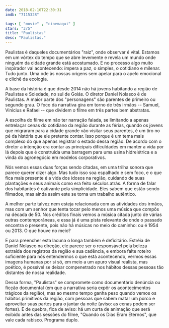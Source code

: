 ```yaml
---
date: 2018-02-10T22:30:31
imdb: "7115328"

tags: [ "movie" , "cinemaqui" ]
stars: "3/5"
title: "Paulistas"
desc: "Paulistas."
---
```

Paulistas é daqueles documentários "raiz", onde observar é vital. Estamos em um vórtex do tempo que se abre levemente e revela um mundo onde ninguém da cidade grande está acostumado. E no processo algo muito inspirador vai acontecendo: impera a paz, o simples, o cotidiano e milenar. Tudo junto. Uma ode às nossas origens sem apelar para o apelo emocional e clichê da ecologia.

A base da história é que desde 2014 não há jovens habitando a região de Paulistas e Soledade, no sul de Goiás. O diretor Daniel Nolasco é de Paulistas. A maior parte dos "personagens" são parentes de primeiro ou segundo grau. O foco da narrativa gira em torno de três irmãos -- Samuel, Vinícius e Rafael -- que dividem o filme em três partes bem abstratas.

A escolha do filme em não ter narração falada, se limitando a apenas entrelaçar cenas do cotidiano da região durante as férias, quando os jovens que migraram para a cidade grande vão visitar seus parentes, é um tiro no pé da história que ele pretente contar. Isso porque é um tema mais complexo do que apenas registrar o estado dessa região. De acordo com o diretor a intenção era contar as principais dificuldades em manter a vida por lá depois que é construída uma barragem para uma usina hidrelétrica e a vinda do agronegócio em modelos corporativos.

Nós vemos essas duas forças sendo citadas, em uma trilha sonora que parece querer dizer algo. Mas tudo isso soa espalhado e sem foco, e o que fica mais presente é a vida dos idosos na região, cuidando de suas plantações e seus animais como era feito séculos atrás. A forma de falar dos habitantes é cativante pela simplicidade. Eles sabem que estão sendo filmados, mas ainda assim este se torna um trabalho autêntico.

A melhor parte talvez nem esteja relacionada com as atividades dos irmãos, mas com um senhor que tenta tocar pelo menos uma música que compõs na década de 50. Nos créditos finais vemos a música citada junto de várias outras contemporâneas, e essa já é uma pista relevante de onde o passado encontra o presente, pois não há músicas no meio do caminho: ou é 1954 ou 2013. O que houve no meio?

E para preencher esta lacuna o longa também é deficitário. Estréia de Daniel Nolasco na direção, ele parece ser o responsável pela beleza extraída dos registros da região e sua cadência, e embora falte roteiro suficiente para nós entendermos o que está acontecendo, vermos essas imagens humanas por si só, em meio a um apuro visual realista, mas poético, é possível se deixar compenetrado nos hábitos dessas pessoas tão distantes de nossa realidade.

Dessa forma, "Paulistas" se compromete como documentário denúncia ou ficção documental (em que a narrativa seria expõr os acontecimentos trágicos da região), mas ao mesmo tempo ganha peso quando vemos os hábitos primitivos da região, com pessoas que sabem matar um porco e aproveitar suas partes para o jantar da noite (aviso: as cenas podem ser fortes). E de quebra, fica de aviso: há um curta de animação que será exibido antes das sessões do filme, "Quando os Dias Eram Eternos", que vale cada rabisco. Programa duplo.
